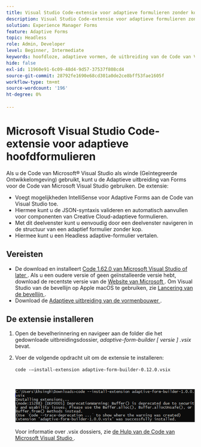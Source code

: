 ```yaml
---
title: Visual Studio Code-extensie voor adaptieve formulieren zonder koptekst
description: Visual Studio Code-extensie voor adaptieve formulieren zonder koptekst
solution: Experience Manager Forms
feature: Adaptive Forms
topic: Headless
role: Admin, Developer
level: Beginner, Intermediate
keywords: hoofdloze, adaptieve vormen, de uitbreiding van de Code van Visual Studio
hide: false
exl-id: 11960e91-6c09-48d4-9d57-37537f808cd4
source-git-commit: 28792fe1690e68cd301a0de2ce8bff53fae1605f
workflow-type: tm+mt
source-wordcount: '196'
ht-degree: 0%

---
```


# Microsoft Visual Studio Code-extensie voor adaptieve hoofdformulieren

Als u de Code van Microsoft® Visual Studio als winde (Geïntegreerde Ontwikkelomgeving) gebruikt, kunt u de Adaptieve uitbreiding van Forms voor de Code van Microsoft Visual Studio gebruiken. De extensie:

* Voegt mogelijkheden IntelliSense voor Adaptive Forms aan de Code van Visual Studio toe.
* Hiermee kunt u de JSON-syntaxis valideren en automatisch aanvullen voor componenten van Creative Cloud-adaptieve formulieren.
* Met dit deelvenster kunt u eenvoudig door een deelvenster navigeren in de structuur van een adaptief formulier zonder kop.
* Hiermee kunt u een Headless adaptive-formulier vertalen.

<!-- 

The extension o easily navigate the structure 

Adobe provides an extension for Microsoft&reg; Visual Studio Code to make it easier for you to navigate structure and develop Headless adaptive forms in Visual Studio Code. The extension adds Adaptive Forms related IntelliSense capabilities and helps auto-complete Headless adaptive forms JSON syntax. It also adds a panel, titled Forms Tree, to help navigate structure of Headless adaptive form. 

-->

## Vereisten

* De download en installeert [ Code 1.62.0 van Microsoft Visual Studio of later ](https://code.visualstudio.com/docs/supporting/FAQ#_how-do-i-find-the-version). Als u een oudere versie of geen geïnstalleerde versie hebt, download de recentste versie van de [ Website van Microsoft ](https://code.visualstudio.com/docs/setup/setup-overview). Om Visual Studio van de bevellijn op Apple macOS te gebruiken, zie [ Lancering van de bevellijn ](https://code.visualstudio.com/docs/setup/mac#_launching-from-the-command-line).
* Download de [ Adaptieve uitbreiding van de vormenbouwer ](/help/assets/adaptive-form-builder-0.12.0.vsix).

## De extensie installeren

1. Open de bevelherinnering en navigeer aan de folder die het gedownloade uitbreidingsdossier, *adaptive-form-builder [ versie ] .vsix* bevat.

1. Voer de volgende opdracht uit om de extensie te installeren:

   `code -–install-extension adaptive-form-builder-0.12.0.vsix`

   <br>

   ![ Installerend uitbreiding ](/help/assets/install-extension.png)


   Voor informatie over .vsix dossiers, zie [ de Hulp van de Code van Microsoft Visual Studio ](https://code.visualstudio.com/docs/configure/extensions/extension-marketplace#_install-from-a-vsix).

